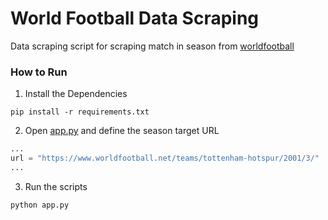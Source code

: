 # World Football Data Scraping
Data scraping script for scraping match in season from [worldfootball](https://www.worldfootball.com)

### How to Run

1. Install the Dependencies
```terminal
pip install -r requirements.txt
```

2. Open [app.py](/app.py) and define the season target URL
```python
...
url = "https://www.worldfootball.net/teams/tottenham-hotspur/2001/3/"
...
```

3. Run the scripts
```terminal
python app.py
```